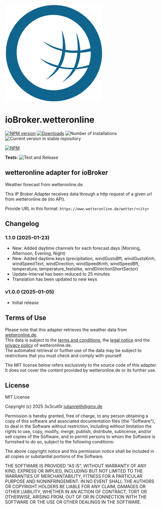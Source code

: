 ![Logo](admin/wetteronline.png)

# ioBroker.wetteronline

[![NPM version](https://img.shields.io/npm/v/iobroker.wetteronline.svg)](https://www.npmjs.com/package/iobroker.wetteronline)
[![Downloads](https://img.shields.io/npm/dm/iobroker.wetteronline.svg)](https://www.npmjs.com/package/iobroker.wetteronline)
![Number of Installations](https://iobroker.live/badges/wetteronline-installed.svg)
![Current version in stable repository](https://iobroker.live/badges/wetteronline-stable.svg)

[![NPM](https://nodei.co/npm/iobroker.wetteronline.png?downloads=true)](https://nodei.co/npm/iobroker.wetteronline/)

**Tests:** ![Test and Release](https://github.com/3x3cut0r/ioBroker.wetteronline/workflows/Test%20and%20Release/badge.svg)

## wetteronline adapter for ioBroker

Weather forecast from wetteronline.de.

This IP Broker Adapter receives data through a http request of a given url from wetteronline.de (no API).

Provide URL in this format: `https://www.wetteronline.de/wetter/<city>`

## Changelog

<!--
    Placeholder for the next version (at the beginning of the line):
    ### **WORK IN PROGRESS**
-->
### 1.1.0 (2025-01-23)

- New: Added daytime channels for each forecast.days (Morning, Afternoon, Evening, Night)
- New: Added daytime.keys (precipitation, windGustsBft, windGustsKmh, windSpeedText, windDirection, windSpeedKmh, windSpeedBft, temperature, temperature_feelslike, windDirectionShortSector)
- Update-Interval has been reduced to 25 minutes
- Translation has been updated to new keys

### v1.0.0 (2025-01-05)

- Initial release

## Terms of Use

Please note that this adapter retrieves the weather data from [wetteronline.de](https://www.wetteronline.de).  
This data is subject to the [terms and conditions](https://www.wetteronline.de/agb), the [legal notice](https://www.wetteronline.de/impressum) and the [privacy policy](https://www.wetteronline.de/datenschutz?memberdisplay=false) of wetteronline.de.  
The automated retrieval or further use of the data may be subject to restrictions that you must check and comply with yourself.

The MIT license below refers exclusively to the source code of this adapter. It does not cover the content provided by wetteronline.de or its further use.

## License

MIT License

Copyright (c) 2025 3x3cut0r <julianreith@gmx.de>

Permission is hereby granted, free of charge, to any person obtaining a copy
of this software and associated documentation files (the "Software"), to deal
in the Software without restriction, including without limitation the rights
to use, copy, modify, merge, publish, distribute, sublicense, and/or sell
copies of the Software, and to permit persons to whom the Software is
furnished to do so, subject to the following conditions:

The above copyright notice and this permission notice shall be included in all
copies or substantial portions of the Software.

THE SOFTWARE IS PROVIDED "AS IS", WITHOUT WARRANTY OF ANY KIND, EXPRESS OR
IMPLIED, INCLUDING BUT NOT LIMITED TO THE WARRANTIES OF MERCHANTABILITY,
FITNESS FOR A PARTICULAR PURPOSE AND NONINFRINGEMENT. IN NO EVENT SHALL THE
AUTHORS OR COPYRIGHT HOLDERS BE LIABLE FOR ANY CLAIM, DAMAGES OR OTHER
LIABILITY, WHETHER IN AN ACTION OF CONTRACT, TORT OR OTHERWISE, ARISING FROM,
OUT OF OR IN CONNECTION WITH THE SOFTWARE OR THE USE OR OTHER DEALINGS IN THE
SOFTWARE.
